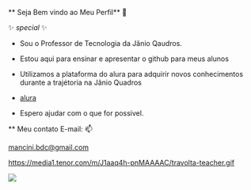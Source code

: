 ** Seja Bem vindo ao Meu Perfil** 🥇

✨ _special_ ✨ 

- Sou o Professor de Tecnologia da Jânio Qaudros.

- Estou aqui para ensinar e apresentar o github para meus alunos

- Utilizamos a plataforma do alura para adquirir novos conhecimentos durante a trajétoria na Jânio Quadros

- [alura](https://www.alura.com.br)
  
- Espero ajudar com o que for possivel. 

** Meu contato E-mail: 📫

mancini.bdc@gmail.com

https://media1.tenor.com/m/J1aaq4h-pnMAAAAC/travolta-teacher.gif

![](https://media1.tenor.com/m/J1aaq4h-pnMAAAAC/travolta-teacher.gif)

